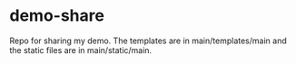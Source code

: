 demo-share
==========

Repo for sharing my demo. The templates are in main/templates/main and the static files are in main/static/main.

